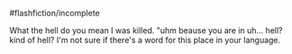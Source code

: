 #flashfiction/incomplete

What the hell do you mean I was killed. "uhm beause you are in uh... hell? kind of hell? I'm not sure if there's a word for this place in your language.
